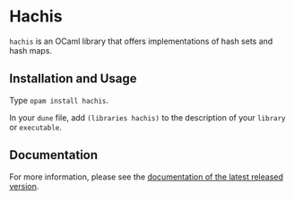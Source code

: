 # Hachis

`hachis` is an OCaml library that offers implementations of hash sets
and hash maps.

## Installation and Usage

Type `opam install hachis`.

In your `dune` file, add `(libraries hachis)` to the description of
your `library` or `executable`.

## Documentation

For more information,
please see the [documentation of the latest released
version](http://cambium.inria.fr/~fpottier/hachis/doc/hachis/).
